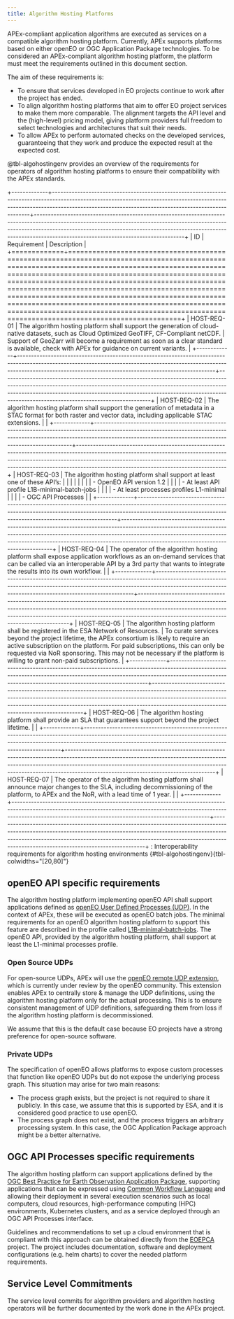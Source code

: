 ```yaml
---
title: Algorithm Hosting Platforms
---
```


APEx-compliant application algorithms are executed as services on a compatible algorithm hosting platform. Currently, APEx
supports platforms based on either openEO or OGC Application Package technologies. To be considered an APEx-compliant
algorithm hosting platform, the platform must meet the requirements outlined in this document section.

The aim of these requirements is:

- To ensure that services developed in EO projects continue to work after the project has ended.
- To align algorithm hosting platforms that aim to offer EO project services to make them more comparable. The alignment targets the API level and the (high-level) pricing model, giving platform providers full freedom to select technologies and architectures that suit their needs.
- To allow APEx to perform automated checks on the developed services, guaranteeing that they work and produce the expected result at the expected cost.

@tbl-algohostingenv provides an overview of the requirements for operators of algorithm hosting platforms to ensure their compatibility with the APEx standards.

+-------------+----------------------------------------------------------------------------------------------------------------------------------------------------------------------------------------------------------------------------------+-----------------------------------------------------------------------------------------------------------------------------------------------------------------------------------------------------------------------------------------------------------------------------------------------+
| ID          | Requirement                                                                                                                                                                                                                      | Description                                                                                                                                                                                                                                                                                   |
+=============+==================================================================================================================================================================================================================================+===============================================================================================================================================================================================================================================================================================+
| HOST-REQ-01 | The algorithm hosting platform shall support the generation of cloud-native   datasets, such as Cloud Optimized GeoTIFF, CF-Compliant netCDF.                                                                                    | Support of GeoZarr will become a requirement as soon as a clear standard is available, check with APEx for guidance on current variants.                                                                                                                                                      |
+-------------+----------------------------------------------------------------------------------------------------------------------------------------------------------------------------------------------------------------------------------+-----------------------------------------------------------------------------------------------------------------------------------------------------------------------------------------------------------------------------------------------------------------------------------------------+
| HOST-REQ-02 | The algorithm hosting platform shall support the generation of metadata in a STAC   format for both raster and vector data, including applicable STAC extensions.                                                                |                                                                                                                                                                                                                                                                                               |
+-------------+----------------------------------------------------------------------------------------------------------------------------------------------------------------------------------------------------------------------------------+-----------------------------------------------------------------------------------------------------------------------------------------------------------------------------------------------------------------------------------------------------------------------------------------------+
| HOST-REQ-03 | The algorithm hosting platform shall support at least one of these API’s:                                                                                                                                                        |                                                                                                                                                                                                                                                                                               |
|             |                                                                                                                                                                                                                                  |                                                                                                                                                                                                                                                                                               |
|             | - OpenEO API version 1.2                                                                                                                                                                                                         |                                                                                                                                                                                                                                                                                               |
|             | - At least API profile L1B-minimal-batch-jobs                                                                                                                                                                                    |                                                                                                                                                                                                                                                                                               |
|             | - At least processes profiles L1-minimal                                                                                                                                                                                         |                                                                                                                                                                                                                                                                                               |
|             | - OGC API Processes                                                                                                                                                                                                              |                                                                                                                                                                                                                                                                                               |
+-------------+----------------------------------------------------------------------------------------------------------------------------------------------------------------------------------------------------------------------------------+-----------------------------------------------------------------------------------------------------------------------------------------------------------------------------------------------------------------------------------------------------------------------------------------------+
| HOST-REQ-04 | The operator of the algorithm hosting platform shall expose application workflows as an on-demand services that can be called via an interoperable API by a 3rd party that wants to integrate the results into its own workflow. |                                                                                                                                                                                                                                                                                               |
+-------------+----------------------------------------------------------------------------------------------------------------------------------------------------------------------------------------------------------------------------------+-----------------------------------------------------------------------------------------------------------------------------------------------------------------------------------------------------------------------------------------------------------------------------------------------+
| HOST-REQ-05 | The algorithm hosting platform shall be registered in the ESA Network of Resources.                                                                                                                                              | To curate services beyond the project lifetime, the APEx consortium is likely to require an active subscription on the platform. For paid subscriptions, this can only be requested via NoR sponsoring. This may not be necessary if the platform is willing to grant non-paid subscriptions. |
+-------------+----------------------------------------------------------------------------------------------------------------------------------------------------------------------------------------------------------------------------------+-----------------------------------------------------------------------------------------------------------------------------------------------------------------------------------------------------------------------------------------------------------------------------------------------+
| HOST-REQ-06 | The algorithm hosting platform shall provide an SLA that guarantees support beyond the project lifetime.                                                                                                                         |                                                                                                                                                                                                                                                                                               |
+-------------+----------------------------------------------------------------------------------------------------------------------------------------------------------------------------------------------------------------------------------+-----------------------------------------------------------------------------------------------------------------------------------------------------------------------------------------------------------------------------------------------------------------------------------------------+
| HOST-REQ-07 | The operator of the algorithm hosting platform shall announce major changes to the SLA, including decommissioning of the platform, to APEx and the NoR, with a lead time of 1 year.                                              |                                                                                                                                                                                                                                                                                               |
+-------------+----------------------------------------------------------------------------------------------------------------------------------------------------------------------------------------------------------------------------------+-----------------------------------------------------------------------------------------------------------------------------------------------------------------------------------------------------------------------------------------------------------------------------------------------+
: Interoperability requirements for algorithm hosting environments {#tbl-algohostingenv}{tbl-colwidths="[20,80]"}


## openEO API specific requirements

The algorithm hosting platform implementing openEO API shall support applications defined as
[openEO User Defined Processes (UDP)](https://api.openeo.org/#tag/User-Defined-Processes). In the context of APEx, these
will be executed as openEO batch jobs. The minimal requirements for an openEO algorithm hosting platform to support this
feature are described in the profile called
[L1B-minimal-batch-jobs](https://openeo.org/documentation/1.0/developers/profiles/api.html#l1b-minimal-batch-jobs). The
openEO API, provided by the algorithm hosting platform, shall support at least the L1-minimal processes profile.

### Open Source UDPs

For open-source UDPs, APEx will use the
[openEO remote UDP extension](https://github.com/Open-EO/openeo-api/tree/draft/extensions/remote-process-definition),
which is currently under review by the openEO community. This extension enables APEx to centrally store & manage the UDP
definitions, using the algorithm hosting platform only for the actual processing. This is to ensure consistent management
of UDP definitions, safeguarding them from loss if the algorithm hosting platform is decommissioned.

We assume that this is the default case because EO projects have a strong preference for open-source software.

### Private UDPs

The specification of openEO allows platforms to expose custom processes that function like openEO UDPs but do not expose
the underlying process graph. This situation may arise for two main reasons:

- The process graph exists, but the project is not required to share it publicly. In this case, we assume that this is
  supported by ESA, and it is considered good practice to use openEO.
- The process graph does not exist, and the process triggers an arbitrary processing system. In this case, the OGC
  Application Package approach might be a better alternative.



## OGC API Processes specific requirements

The algorithm hosting platform can support applications defined by the
[OGC Best Practice for Earth Observation Application Package](https://docs.ogc.org/bp/20-089r1.html), supporting
applications that can be expressed using [Common Workflow Language](https://www.commonwl.org/) and allowing their
deployment in several execution scenarios such as local computers, cloud resources, high-performance computing (HPC)
environments, Kubernetes clusters, and as a service deployed through an OGC API Processes interface.

Guidelines and recommendations to set up a cloud environment that is compliant with this approach can be obtained directly
from the [EOEPCA](https://eoepca.org) project. The project includes documentation, software and deployment configurations
(e.g. helm charts) to cover the needed platform requirements.

## Service Level Commitments
The service level commits for algorithm providers and algorithm hosting operators will be further documented by the work
done in the APEx project.
